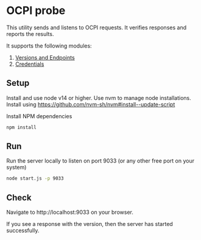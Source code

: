 # OCPI probe

This utility sends and listens to OCPI requests.
It verifies responses and reports the results.

It supports the following modules:

1. [Versions and Endpoints](https://github.com/ocpi/ocpi/blob/master/version_information_endpoint.asciidoc)
2. [Credentials](https://github.com/ocpi/ocpi/blob/master/credentials.asciidoc)

## Setup

Install and use node v14 or higher. Use nvm to manage node installations.
Install using https://github.com/nvm-sh/nvm#install--update-script

Install NPM dependencies

```bash
npm install
```

## Run

Run the server locally to listen on port 9033 (or any other free port on your system)

```bash
node start.js -p 9033
```

## Check

Navigate to http://localhost:9033 on your browser.

If you see a response with the version, then the server has started successfully.
